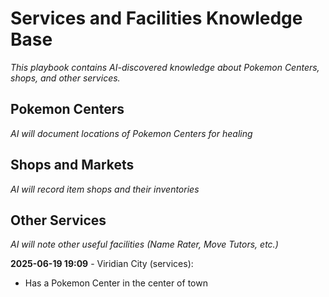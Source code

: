 # Services and Facilities Knowledge Base

*This playbook contains AI-discovered knowledge about Pokemon Centers, shops, and other services.*

## Pokemon Centers

*AI will document locations of Pokemon Centers for healing*

## Shops and Markets

*AI will record item shops and their inventories*

## Other Services

*AI will note other useful facilities (Name Rater, Move Tutors, etc.)*

**2025-06-19 19:09** - Viridian City (services):
- Has a Pokemon Center in the center of town
